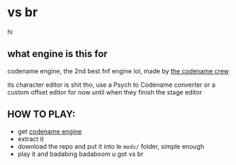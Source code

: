 # vs br

hi

## what engine is this for

codename engine, the 2nd best fnf engine lol, made by [the codename crew](https://github.com/CodenameCrew)

its character editor is shit tho, use a Psych to Codename converter or a custom offset editor for now until when they finish the stage editor

## HOW TO PLAY:

- get [codename engine](https://github.com/CodenameCrew/CodenameEngine/actions)
- extract it
- download the repo and put it into le ``mods/`` folder, simple enough
- play it and badabing badaboom u got vs br
